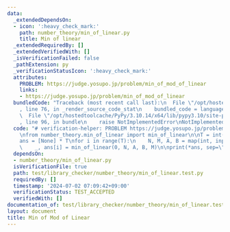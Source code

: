 ```yaml
---
data:
  _extendedDependsOn:
  - icon: ':heavy_check_mark:'
    path: number_theory/min_of_linear.py
    title: Min of linear
  _extendedRequiredBy: []
  _extendedVerifiedWith: []
  _isVerificationFailed: false
  _pathExtension: py
  _verificationStatusIcon: ':heavy_check_mark:'
  attributes:
    PROBLEM: https://judge.yosupo.jp/problem/min_of_mod_of_linear
    links:
    - https://judge.yosupo.jp/problem/min_of_mod_of_linear
  bundledCode: "Traceback (most recent call last):\n  File \"/opt/hostedtoolcache/PyPy/3.10.14/x64/lib/pypy3.10/site-packages/onlinejudge_verify/documentation/build.py\"\
    , line 76, in _render_source_code_stat\n    bundled_code = language.bundle(\n\
    \  File \"/opt/hostedtoolcache/PyPy/3.10.14/x64/lib/pypy3.10/site-packages/onlinejudge_verify/languages/python.py\"\
    , line 96, in bundle\n    raise NotImplementedError\nNotImplementedError\n"
  code: "# verification-helper: PROBLEM https://judge.yosupo.jp/problem/min_of_mod_of_linear\n\
    \nfrom number_theory.min_of_linear import min_of_linear\n\nT = int(input())\n\
    ans = [None] * T\nfor i in range(T):\n    N, M, A, B = map(int, input().split())\n\
    \    _, ans[i] = min_of_linear(0, N, A, B, M)\n\nprint(*ans, sep=\"\\n\")\n"
  dependsOn:
  - number_theory/min_of_linear.py
  isVerificationFile: true
  path: test/library_checker/number_theory/min_of_linear.test.py
  requiredBy: []
  timestamp: '2024-07-02 07:09:42+09:00'
  verificationStatus: TEST_ACCEPTED
  verifiedWith: []
documentation_of: test/library_checker/number_theory/min_of_linear.test.py
layout: document
title: Min of Mod of Linear
---
```


